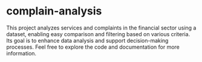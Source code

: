 # complain-analysis
This project analyzes services and complaints in the financial sector using a dataset, enabling easy comparison and filtering based on various criteria. Its goal is to enhance data analysis and support decision-making processes. Feel free to explore the code and documentation for more information.
